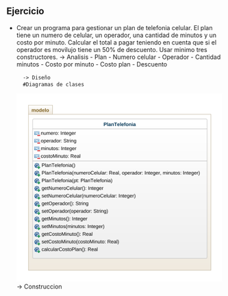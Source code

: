 
## Ejercicio
- Crear un programa para gestionar un plan de telefonia celular. El plan tiene un numero de celular, un operador, una cantidad de minutos y un costo por minuto. Calcular el total a pagar teniendo en cuenta que si el operador es movilujo tiene un 50% de descuento. Usar minimo tres constructores. 
        -> Analisis
            - Plan 
            - Numero celular
            - Operador
            - Cantidad minutos
            - Costo por minuto
            - Costo plan 
            - Descuento

        -> Diseño
        #Diagramas de clases
    ![Diagrama de clases](diagrama.png "Diagrama de clases")
        -> Construccion
